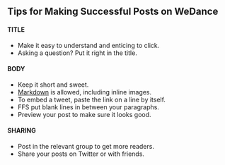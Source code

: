 ## Tips for Making Successful Posts on WeDance

#### TITLE

- Make it easy to understand and enticing to click.
- Asking a question? Put it right in the title.

#### BODY

- Keep it short and sweet.
- [Markdown](https://simplemde.com/markdown-guide) is allowed, including inline images.
- To embed a tweet, paste the link on a line by itself.
- FFS put blank lines in between your paragraphs.
- Preview your post to make sure it looks good.

#### SHARING

- Post in the relevant group to get more readers.
- Share your posts on Twitter or with friends.

